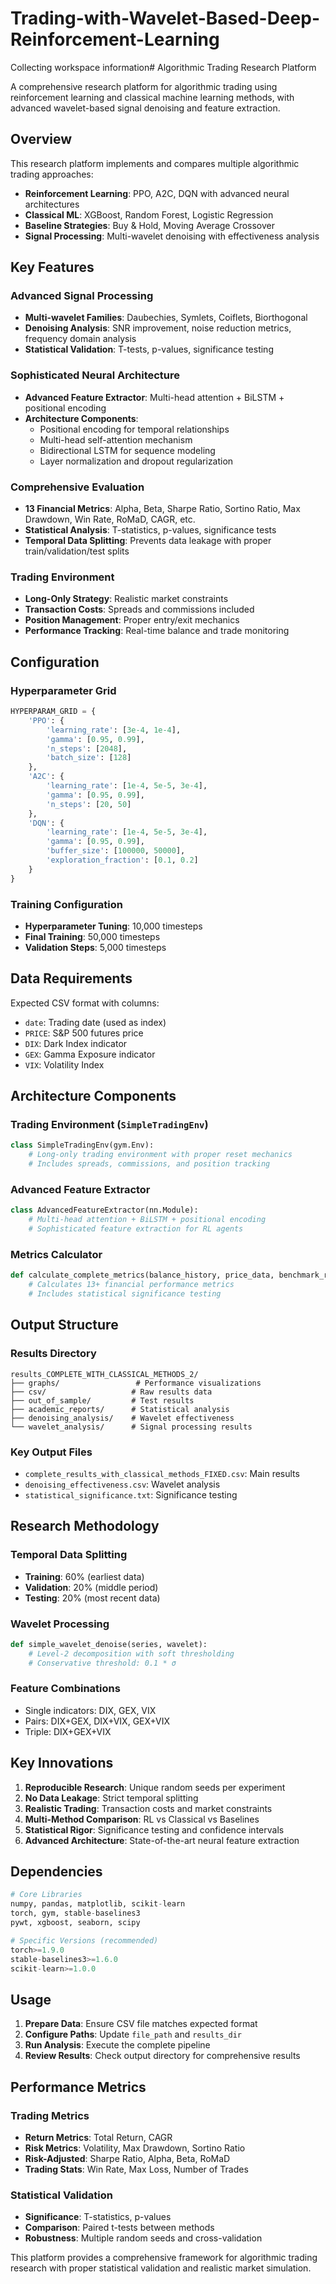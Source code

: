# Trading-with-Wavelet-Based-Deep-Reinforcement-Learning
Collecting workspace information# Algorithmic Trading Research Platform

A comprehensive research platform for algorithmic trading using reinforcement learning and classical machine learning methods, with advanced wavelet-based signal denoising and feature extraction.

## Overview

This research platform implements and compares multiple algorithmic trading approaches:
- **Reinforcement Learning**: PPO, A2C, DQN with advanced neural architectures
- **Classical ML**: XGBoost, Random Forest, Logistic Regression
- **Baseline Strategies**: Buy & Hold, Moving Average Crossover
- **Signal Processing**: Multi-wavelet denoising with effectiveness analysis

## Key Features

### Advanced Signal Processing
- **Multi-wavelet Families**: Daubechies, Symlets, Coiflets, Biorthogonal
- **Denoising Analysis**: SNR improvement, noise reduction metrics, frequency domain analysis
- **Statistical Validation**: T-tests, p-values, significance testing

### Sophisticated Neural Architecture
- **Advanced Feature Extractor**: Multi-head attention + BiLSTM + positional encoding
- **Architecture Components**:
  - Positional encoding for temporal relationships
  - Multi-head self-attention mechanism
  - Bidirectional LSTM for sequence modeling
  - Layer normalization and dropout regularization

### Comprehensive Evaluation
- **13 Financial Metrics**: Alpha, Beta, Sharpe Ratio, Sortino Ratio, Max Drawdown, Win Rate, RoMaD, CAGR, etc.
- **Statistical Analysis**: T-statistics, p-values, significance tests
- **Temporal Data Splitting**: Prevents data leakage with proper train/validation/test splits

### Trading Environment
- **Long-Only Strategy**: Realistic market constraints
- **Transaction Costs**: Spreads and commissions included
- **Position Management**: Proper entry/exit mechanics
- **Performance Tracking**: Real-time balance and trade monitoring

## Configuration

### Hyperparameter Grid
```python
HYPERPARAM_GRID = {
    'PPO': {
        'learning_rate': [3e-4, 1e-4],
        'gamma': [0.95, 0.99],
        'n_steps': [2048],
        'batch_size': [128]
    },
    'A2C': {
        'learning_rate': [1e-4, 5e-5, 3e-4],
        'gamma': [0.95, 0.99],
        'n_steps': [20, 50]
    },
    'DQN': {
        'learning_rate': [1e-4, 5e-5, 3e-4],
        'gamma': [0.95, 0.99],
        'buffer_size': [100000, 50000],
        'exploration_fraction': [0.1, 0.2]
    }
}
```

### Training Configuration
- **Hyperparameter Tuning**: 10,000 timesteps
- **Final Training**: 50,000 timesteps
- **Validation Steps**: 5,000 timesteps

## Data Requirements

Expected CSV format with columns:
- `date`: Trading date (used as index)
- `PRICE`: S&P 500 futures price
- `DIX`: Dark Index indicator
- `GEX`: Gamma Exposure indicator
- `VIX`: Volatility Index

## Architecture Components

### Trading Environment (`SimpleTradingEnv`)
```python
class SimpleTradingEnv(gym.Env):
    # Long-only trading environment with proper reset mechanics
    # Includes spreads, commissions, and position tracking
```

### Advanced Feature Extractor
```python
class AdvancedFeatureExtractor(nn.Module):
    # Multi-head attention + BiLSTM + positional encoding
    # Sophisticated feature extraction for RL agents
```

### Metrics Calculator
```python
def calculate_complete_metrics(balance_history, price_data, benchmark_returns=None):
    # Calculates 13+ financial performance metrics
    # Includes statistical significance testing
```

## Output Structure

### Results Directory
```
results_COMPLETE_WITH_CLASSICAL_METHODS_2/
├── graphs/                 # Performance visualizations
├── csv/                   # Raw results data
├── out_of_sample/         # Test results
├── academic_reports/      # Statistical analysis
├── denoising_analysis/    # Wavelet effectiveness
└── wavelet_analysis/      # Signal processing results
```

### Key Output Files
- `complete_results_with_classical_methods_FIXED.csv`: Main results
- `denoising_effectiveness.csv`: Wavelet analysis
- `statistical_significance.txt`: Significance testing

## Research Methodology

### Temporal Data Splitting
- **Training**: 60% (earliest data)
- **Validation**: 20% (middle period)
- **Testing**: 20% (most recent data)

### Wavelet Processing
```python
def simple_wavelet_denoise(series, wavelet):
    # Level-2 decomposition with soft thresholding
    # Conservative threshold: 0.1 * σ
```

### Feature Combinations
- Single indicators: DIX, GEX, VIX
- Pairs: DIX+GEX, DIX+VIX, GEX+VIX  
- Triple: DIX+GEX+VIX

## Key Innovations

1. **Reproducible Research**: Unique random seeds per experiment
2. **No Data Leakage**: Strict temporal splitting
3. **Realistic Trading**: Transaction costs and market constraints
4. **Multi-Method Comparison**: RL vs Classical vs Baselines
5. **Statistical Rigor**: Significance testing and confidence intervals
6. **Advanced Architecture**: State-of-the-art neural feature extraction

## Dependencies

```python
# Core Libraries
numpy, pandas, matplotlib, scikit-learn
torch, gym, stable-baselines3
pywt, xgboost, seaborn, scipy

# Specific Versions (recommended)
torch>=1.9.0
stable-baselines3>=1.6.0
scikit-learn>=1.0.0
```

## Usage

1. **Prepare Data**: Ensure CSV file matches expected format
2. **Configure Paths**: Update `file_path` and `results_dir`
3. **Run Analysis**: Execute the complete pipeline
4. **Review Results**: Check output directory for comprehensive results

## Performance Metrics

### Trading Metrics
- **Return Metrics**: Total Return, CAGR
- **Risk Metrics**: Volatility, Max Drawdown, Sortino Ratio
- **Risk-Adjusted**: Sharpe Ratio, Alpha, Beta, RoMaD
- **Trading Stats**: Win Rate, Max Loss, Number of Trades

### Statistical Validation
- **Significance**: T-statistics, p-values
- **Comparison**: Paired t-tests between methods
- **Robustness**: Multiple random seeds and cross-validation

This platform provides a comprehensive framework for algorithmic trading research with proper statistical validation and realistic market simulation.
